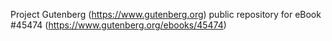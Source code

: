 Project Gutenberg (https://www.gutenberg.org) public repository for eBook #45474 (https://www.gutenberg.org/ebooks/45474)
